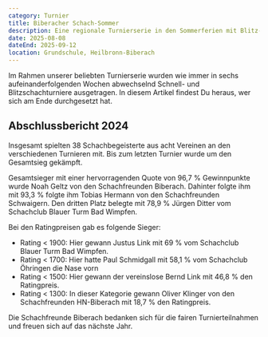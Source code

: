 ```yaml
---
category: Turnier
title: Biberacher Schach-Sommer
description: Eine regionale Turnierserie in den Sommerferien mit Blitz- und Schnellschach im Wechsel.
date: 2025-08-08
dateEnd: 2025-09-12
location: Grundschule, Heilbronn-Biberach
---
```


Im Rahmen unserer beliebten Turnierserie wurden wie immer in sechs aufeinanderfolgenden Wochen abwechselnd Schnell- und Blitzschachturniere ausgetragen. In diesem Artikel findest Du heraus, wer sich am Ende durchgesetzt hat.

## Abschlussbericht 2024

Insgesamt spielten 38 Schachbegeisterte aus acht Vereinen an den verschiedenen Turnieren mit. Bis zum letzten Turnier wurde um den Gesamtsieg gekämpft.

Gesamtsieger mit einer hervorragenden Quote von 96,7 % Gewinnpunkte wurde Noah Geltz von den Schachfreunden Biberach. Dahinter folgte ihm mit 93,3 % folgte ihm Tobias Hermann von den Schachfreunden Schwaigern. Den dritten Platz belegte mit 78,9 % Jürgen Ditter vom Schachclub Blauer Turm Bad Wimpfen.

Bei den Ratingpreisen gab es folgende Sieger:

- Rating < 1900: Hier gewann Justus Link mit 69 % vom Schachclub Blauer Turm Bad Wimpfen.
- Rating < 1700: Hier hatte Paul Schmidgall mit 58,1 % vom Schachclub Öhringen die Nase vorn
- Rating < 1500: Hier gewann der vereinslose Bernd Link mit 46,8 % den Ratingpreis.
- Rating < 1300: In dieser Kategorie gewann Oliver Klinger von den Schachfreunden HN-Biberach mit 18,7 % den Ratingpreis.

Die Schachfreunde Biberach bedanken sich für die fairen Turnierteilnahmen und freuen sich auf das nächste Jahr.
